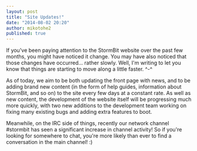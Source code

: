 ```yaml
---
layout: post
title: "Site Updates!"
date: "2014-08-02 20:20"
author: mikotohe2
published: true
---
```


If you've been paying attention to the StormBit website over the past few months, you might have noticed it change. You may have also noticed that those changes have occurred... rather slowly. Well, I'm writing to let you know that things are starting to move along a little faster. ^-^ 

As of today, we aim to be both updating the front page with news, and to be adding brand new content (in the form of help guides, information about StormBit, and so on) to the site every few days at a constant rate. As well as new content, the development of the website itself will be progressing much more quickly, with two new additions to the development team working on fixing many existing bugs and adding extra features to boot.  

Meanwhile, on the IRC side of things, recently our network channel #stormbit has seen a significant increase in channel activity! So if you're looking for somewhere to chat, you're more likely than ever to find a conversation in the main channel! :)